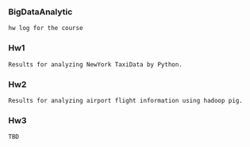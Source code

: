 ### BigDataAnalytic
    hw log for the course
    
### Hw1
    Results for analyzing NewYork TaxiData by Python.
    
### Hw2
    Results for analyzing airport flight information using hadoop pig.

### Hw3
    TBD
